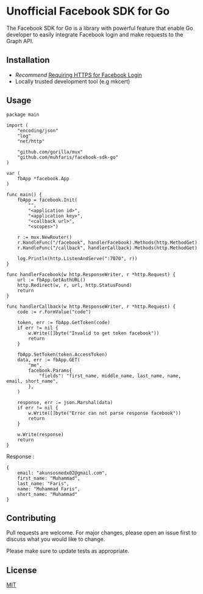 # Unofficial Facebook SDK for Go
The Facebook SDK for Go is a library with powerful feature that enable
Go developer to easily integrate Facebook login and make requests
to the Graph API.

## Installation
- *Recommend* [Requiring HTTPS for Facebook Login](https://developers.facebook.com/blog/post/2018/06/08/enforce-https-facebook-login/)
- Locally trusted development tool (e.g mkcert)

## Usage
```
package main

import (
	"encoding/json"
	"log"
	"net/http"

	"github.com/gorilla/mux"
	"github.com/muhfaris/facebook-sdk-go"
)

var (
	fbApp *facebook.App
)

func main() {
	fbApp = facebook.Init(
		"",
		"<application id>",
		"<application key>",
		"<callback url>",
		"<scopes>")

	r := mux.NewRouter()
	r.HandleFunc("/facebook", handlerFacebook).Methods(http.MethodGet)
	r.HandleFunc("/callback", handlerCallback).Methods(http.MethodGet)

	log.Println(http.ListenAndServe(":7070", r))
}

func handlerFacebook(w http.ResponseWriter, r *http.Request) {
	url := fbApp.GetAuthURL()
	http.Redirect(w, r, url, http.StatusFound)
	return
}

func handlerCallback(w http.ResponseWriter, r *http.Request) {
	code := r.FormValue("code")

	token, err := fbApp.GetToken(code)
	if err != nil {
		w.Write([]byte("Invalid to get token facebook"))
		return
	}

	fbApp.SetToken(token.AccessToken)
	data, err := fbApp.GET(
		"me",
		facebook.Params{
			"fields": "first_name, middle_name, last_name, name, email, short_name",
		},
	)

	response, err := json.Marshal(data)
	if err != nil {
		w.Write([]byte("Error can not parse response facebook"))
		return
	}

	w.Write(response)
	return
}
```


Response :
```
{
    email: "akunsosmedx02@gmail.com",
    first_name: "Muhammad",
    last_name: "Faris",
    name: "Muhammad Faris",
    short_name: "Muhammad"
}
```
## Contributing
Pull requests are welcome. For major changes, please open an issue first to discuss what you would like to change.

Please make sure to update tests as appropriate.

## License
[MIT](https://choosealicense.com/licenses/mit/)
